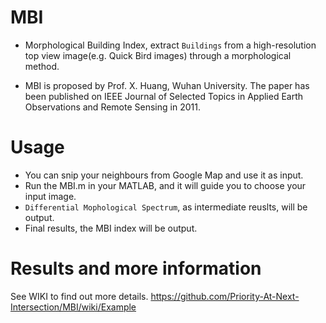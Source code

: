 # MBI
* Morphological Building Index, extract `Buildings` from a high-resolution top view image(e.g. Quick Bird images) through a morphological method. 

* MBI is proposed by Prof. X. Huang, Wuhan University. The paper has been published on IEEE Journal of Selected Topics in Applied Earth Observations and Remote Sensing in 2011. 

# Usage
* You can snip your neighbours from Google Map and use it as input. 
* Run the MBI.m in your MATLAB, and it will guide you to choose your input image.
* `Differential Mophological Spectrum`, as intermediate reuslts, will be output.
* Final results, the MBI index will be output.

# Results and more information
See WIKI to find out more details.   https://github.com/Priority-At-Next-Intersection/MBI/wiki/Example

